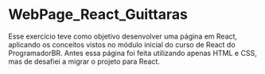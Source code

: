 # WebPage_React_Guittaras
Esse exercício teve como objetivo desenvolver uma página em React, aplicando os conceitos vistos no módulo inicial do curso de React do ProgramadorBR. Antes essa página foi feita utilizando apenas HTML e CSS, mas de desafiei a migrar o projeto para React. 
